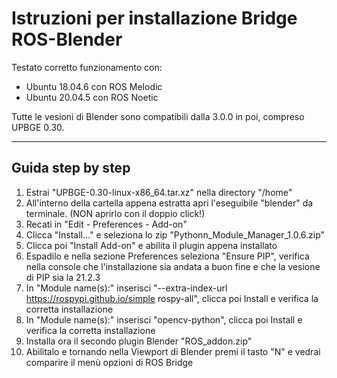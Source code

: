 # Istruzioni per installazione Bridge ROS-Blender
Testato corretto funzionamento con:
- Ubuntu 18.04.6 con ROS Melodic
- Ubuntu 20.04.5 con ROS Noetic

Tutte le vesioni di Blender sono compatibili dalla 3.0.0 in poi, compreso UPBGE 0.30.
***

## Guida step by step 
1. Estrai "UPBGE-0.30-linux-x86_64.tar.xz" nella directory "/home"
2. All'interno della cartella appena estratta apri l'eseguibile "blender" da terminale. (NON aprirlo con il doppio click!)
3. Recati in "Edit - Preferences - Add-on"
4. Clicca "Install..." e seleziona lo zip "Pythonn_Module_Manager_1.0.6.zip"
5. Clicca poi "Install Add-on" e abilita il plugin appena installato
6. Espadilo e nella sezione Preferences seleziona "Ensure PIP", verifica nella console che l'installazione sia andata a buon fine e che la vesione di PIP sia la 21.2.3
7. In "Module name(s):" inserisci "--extra-index-url https://rospypi.github.io/simple rospy-all", clicca poi Install e verifica la corretta installazione
8. In "Module name(s):" inserisci "opencv-python", clicca poi Install e verifica la corretta installazione
9. Installa ora il secondo plugin Blender "ROS_addon.zip"
10. Abilitalo e tornando nella Viewport di Blender premi il tasto "N" e vedrai comparire il menù opzioni di ROS Bridge
